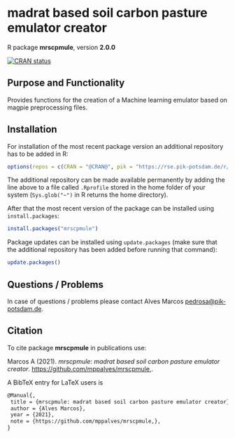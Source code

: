 # madrat based soil carbon pasture emulator creator

R package **mrscpmule**, version **2.0.0**

[![CRAN status](https://www.r-pkg.org/badges/version/mrscpmule)](https://cran.r-project.org/package=mrscpmule)    

## Purpose and Functionality

Provides functions for the creation of a Machine learning emulator based on magpie preprocessing files.


## Installation

For installation of the most recent package version an additional repository has to be added in R:

```r
options(repos = c(CRAN = "@CRAN@", pik = "https://rse.pik-potsdam.de/r/packages"))
```
The additional repository can be made available permanently by adding the line above to a file called `.Rprofile` stored in the home folder of your system (`Sys.glob("~")` in R returns the home directory).

After that the most recent version of the package can be installed using `install.packages`:

```r 
install.packages("mrscpmule")
```

Package updates can be installed using `update.packages` (make sure that the additional repository has been added before running that command):

```r 
update.packages()
```

## Questions / Problems

In case of questions / problems please contact Alves Marcos <pedrosa@pik-potsdam.de>.

## Citation

To cite package **mrscpmule** in publications use:

Marcos A (2021). _mrscpmule: madrat based soil carbon pasture emulator creator_.
https://github.com/mppalves/mrscpmule,.

A BibTeX entry for LaTeX users is

 ```latex
@Manual{,
  title = {mrscpmule: madrat based soil carbon pasture emulator creator},
  author = {Alves Marcos},
  year = {2021},
  note = {https://github.com/mppalves/mrscpmule,},
}
```

